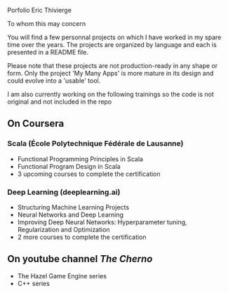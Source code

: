 Porfolio
Eric Thivierge

To whom this may concern

You will find a few personnal projects on which I have worked in my spare time over the years.
The projects are organized by language and each is presented in a README file.

Please note that these projects are not production-ready in any shape or form.
Only the project 'My Many Apps' is more mature in its design and could evolve into a 'usable' tool.

I am also currently working on the following trainings so the code is not original and not included in the repo

## On Coursera
### Scala (École Polytechnique Fédérale de Lausanne)
  * Functional Programming Principles in Scala
  * Functional Program Design in Scala
  * 3 upcoming courses to complete the certification
### Deep Learning (deeplearning.ai)
  * Structuring Machine Learning Projects
  * Neural Networks and Deep Learning
  * Improving Deep Neural Networks: Hyperparameter tuning, Regularization and Optimization
  * 2 more courses to complete the certification
## On youtube channel *The Cherno*
  * The Hazel Game Engine series
  * C++ series
